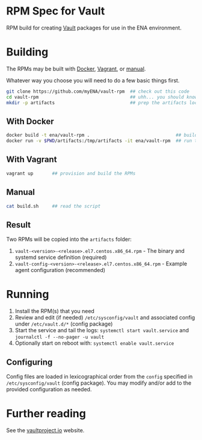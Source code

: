 # RPM Spec for Vault

RPM build for creating [Vault](https://www.vaultproject.io) packages for use in the ENA environment.

# Building

The RPMs may be built with [Docker](#with-docker), [Vagrant](#with-vagrant), or [manual](#manual).

Whatever way you choose you will need to do a few basic things first.

```bash
git clone https://github.com/myENA/vault-rpm  ## check out this code
cd vault-rpm                                  ## uhh... you should know
mkdir -p artifacts                            ## prep the artifacts location
```

## With Docker

```bash
docker build -t ena/vault-rpm .                                ## build the image
docker run -v $PWD/artifacts:/tmp/artifacts -it ena/vault-rpm  ## run the image and build the RPMs
```

## With Vagrant

```bash
vagrant up       ## provision and build the RPMs
```

## Manual

```bash
cat build.sh     ## read the script
```

## Result

Two RPMs will be copied into the `artifacts` folder:
1. `vault-<version>-<release>.el7.centos.x86_64.rpm`         - The binary and systemd service definition (required)
2. `vault-config-<version>-<release>.el7.centos.x86_64.rpm`  - Example agent configuration (recommended)

# Running

1. Install the RPM(s) that you need
2. Review and edit (if needed) `/etc/sysconfig/vault` and associated config under `/etc/vault.d/*` (config package)
3. Start the service and tail the logs: `systemctl start vault.service` and `journalctl -f --no-pager -u vault`
4. Optionally start on reboot with: `systemctl enable vault.service`

## Configuring

Config files are loaded in lexicographical order from the `config` specified in `/etc/sysconfig/vault` (config package).
You may modify and/or add to the provided configuration as needed.

# Further reading

See the [vaultproject.io](https://www.vaultproject.io) website.
